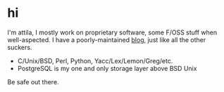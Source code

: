 # hi

I'm attila, I mostly work on proprietary software,
some F/OSS stuff when well-aspected.  I have a poorly-maintained
[blog](https://haqistan.net), just like all the other suckers.

  - C/Unix/BSD, Perl, Python, Yacc/Lex/Lemon/Greg/etc.
  - PostgreSQL is my one and only storage layer above BSD Unix

Be safe out there.
